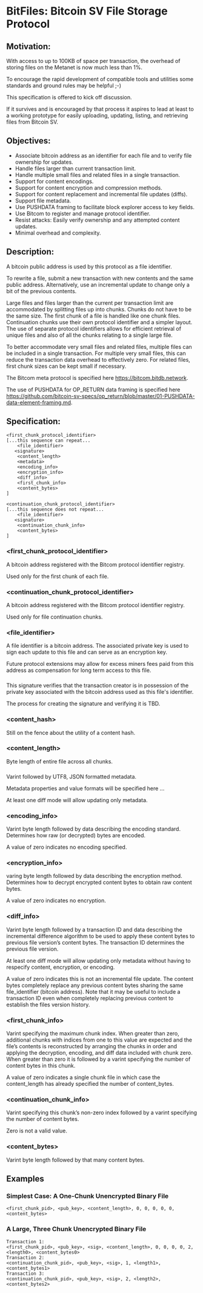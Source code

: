 # BitFiles: Bitcoin SV File Storage Protocol

## Motivation:

With access to up to 100KB of space per transaction, the overhead of storing files on the Metanet is now much less than 1%.

To encourage the rapid development of compatible tools and utilities some standards and ground rules may be helpful ;-)

This specification is offered to kick off discussion.

If it survives and is encouraged by that process it aspires to lead at least to a working prototype for easily uploading, updating, listing, and retrieving files from Bitcoin SV.

## Objectives:

- Associate bitcoin address as an identifier for each file and to verify file ownership for updates.
- Handle files larger than current transaction limit.
- Handle multiple small files and related files in a single transaction.
- Support for content encodings.
- Support for content encryption and compression methods.
- Support for content replacement and incremental file updates (diffs).
- Support file metadata.
- Use PUSHDATA framing to facilitate block explorer access to key fields.
- Use Bitcom to register and manage protocol identifier.
- Resist attacks: Easily verify ownership and any attempted content updates.
- Minimal overhead and complexity.

## Description:

A bitcoin public address is used by this protocol as a file identifier.

To rewrite a file, submit a new transaction with new contents and the same public address. Alternatively, use an incremental update to change only a bit of the previous contents.

Large files and files larger than the current per transaction limit are accommodated by splitting files up into chunks. Chunks do not have to be the same size. The first chunk of a file is handled like one chunk files. Continuation chunks use their own protocol identifier and a simpler layout. The use of separate protocol identifiers allows for efficient retrieval of unique files and also of all the chunks relating to a single large file.

To better accommodate very small files and related files, multiple files can be included in a single transaction. For multiple very small files, this can reduce the transaction data overhead to effectively zero. For related files, first chunk sizes can be kept small if necessary.

The Bitcom meta protocol is specified here https://bitcom.bitdb.network.

The use of PUSHDATA for OP_RETURN data framing is specified here https://github.com/bitcoin-sv-specs/op_return/blob/master/01-PUSHDATA-data-element-framing.md.

## Specification:
	<first_chunk_protocol_identifier>
	[...this sequence can repeat...
		<file_identifier>
       <signature>
		<content_length>
		<metadata>
		<encoding_info>
		<encryption_info>
		<diff_info>
		<first_chunk_info>
		<content_bytes>
	]

	<continuation_chunk_protocol_identifier>
	[...this sequence does not repeat...
		<file_identifier>
       <signature>
		<continuation_chunk_info>
		<content_bytes>
	]

### <first_chunk_protocol_identifier>
A bitcoin address registered with the Bitcom protocol identifier registry.

Used only for the first chunk of each file.

### <continuation_chunk_protocol_identifier>
A bitcoin address registered with the Bitcom protocol identifier registry.

Used only for file continuation chunks.
 
### <file_identifier>
A file identifier is a bitcoin address. The associated private key is used to sign each update to this file and can serve as an encryption key.

Future protocol extensions may allow for excess miners fees paid from this address as compensation for long term access to this file.

### <signature>
This signature verifies that the transaction creator is in possession of the private key associated with the bitcoin address used as this file's identifier.

The process for creating the signature and verifying it is TBD.

###  <content_hash>
Still on the fence about the utility of a content hash.

###  <content_length>
Byte length of entire file across all chunks.

###  <metadata>
Varint followed by UTF8, JSON formatted metadata.

Metadata properties and value formats will be specified here ...

At least one diff mode will allow updating only metadata.

###  <encoding_info>
Varint byte length followed by data describing the encoding standard. Determines how raw (or decrypted) bytes are encoded.

A value of zero indicates no encoding specified.

###  <encryption_info>
varing byte length followed by data describing the encryption method. Determines how to decrypt encrypted content bytes to obtain raw content bytes.

A value of zero indicates no encryption.

###  <diff_info>
Varint byte length followed by a transaction ID and data describing the incremental difference algorithm to be used to apply these content bytes
to previous file version’s content bytes. The transaction ID determines the previous file version.

At least one diff mode will allow updating only metadata without having to respecify content, encryption, or encoding.

A value of zero indicates this is not an incremental file update. The content bytes completely replace any previous content bytes sharing the same file_identifier (bitcoin address).
Note that it may be useful to include a transaction ID even when completely replacing previous content to establish the files version history.

###  <first_chunk_info>
Varint specifying the maximum chunk index. When greater than zero, additional chunks with indices from one to this value are expected and the file’s contents
is reconstructed by arranging the chunks in order and applying the decryption, encoding, and diff data included with chunk zero.
When greater than zero it is followed by a varint specifying the number of content bytes in this chunk.

A value of zero indicates a single chunk file in which case the content_length has already specified the number of content_bytes.

###  <continuation_chunk_info>
Varint specifying this chunk’s non-zero index followed by a varint specifying the number of content bytes.

Zero is not a valid value.

###  <content_bytes>
Varint byte length followed by that many content bytes.

## Examples

### Simplest Case: A One-Chunk Unencrypted Binary File

	<first_chunk_pid>, <pub_key>, <content_length>, 0, 0, 0, 0, 0, <content_bytes>

### A Large, Three Chunk Unencrypted Binary File

	Transaction 1:
	<first_chunk_pid>, <pub_key>, <sig>, <content_length>, 0, 0, 0, 0, 2, <length0>, <content_bytes0>
	Transaction 2:
	<continuation_chunk_pid>, <pub_key>, <sig>, 1, <length1>, <content_bytes1>
	Transaction 3:
	<continuation_chunk_pid>, <pub_key>, <sig>, 2, <length2>, <content_bytes2>
